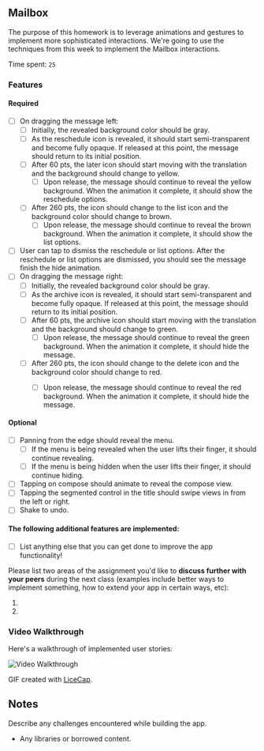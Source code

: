 ## Mailbox

The purpose of this homework is to leverage animations and gestures to implement more sophisticated interactions. We're going to use the techniques from this week to implement the Mailbox interactions.

Time spent: `25`

### Features

#### Required

- [ ] On dragging the message left:
  - [ ] Initially, the revealed background color should be gray.
  - [ ] As the reschedule icon is revealed, it should start semi-transparent and become fully opaque. If released at this point, the message should return to its initial position.
  - [ ] After 60 pts, the later icon should start moving with the translation and the background should change to yellow.
    - [ ] Upon release, the message should continue to reveal the yellow background. When the animation it complete, it should show the reschedule options.
  - [ ] After 260 pts, the icon should change to the list icon and the background color should change to brown.
    - [ ] Upon release, the message should continue to reveal the brown background. When the animation it complete, it should show the list options.

- [ ] User can tap to dismiss the reschedule or list options. After the reschedule or list options are dismissed, you should see the message finish the hide animation.
- [ ] On dragging the message right:
  - [ ] Initially, the revealed background color should be gray.
  - [ ] As the archive icon is revealed, it should start semi-transparent and become fully opaque. If released at this point, the message should return to its initial position.
  - [ ] After 60 pts, the archive icon should start moving with the translation and the background should change to green.
    - [ ] Upon release, the message should continue to reveal the green background. When the animation it complete, it should hide the message.
  - [ ] After 260 pts, the icon should change to the delete icon and the background color should change to red.
    - [ ] Upon release, the message should continue to reveal the red background. When the animation it complete, it should hide the message.


#### Optional

- [ ] Panning from the edge should reveal the menu.
  - [ ] If the menu is being revealed when the user lifts their finger, it should continue revealing.
  - [ ] If the menu is being hidden when the user lifts their finger, it should continue hiding.
- [ ] Tapping on compose should animate to reveal the compose view.
- [ ] Tapping the segmented control in the title should swipe views in from the left or right.
- [ ] Shake to undo.

#### The following **additional** features are implemented:

- [ ] List anything else that you can get done to improve the app functionality!

Please list two areas of the assignment you'd like to **discuss further with your peers** during the next class (examples include better ways to implement something, how to extend your app in certain ways, etc):

1. 
2. 

### Video Walkthrough 

Here's a walkthrough of implemented user stories:

<img src='http://i.imgur.com/ALkoIZg.gif' title='Video Walkthrough' width='' alt='Video Walkthrough' />

GIF created with [LiceCap](http://www.cockos.com/licecap/).

## Notes

Describe any challenges encountered while building the app.

* Any libraries or borrowed content.
